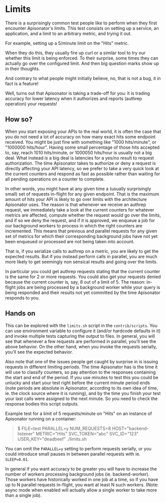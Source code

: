 # Limits

There is a surprisingly common test people like to perform when they first encounter
Apisonator's limits. This test consists on setting up a service, an application, and
a limit to an arbitrary metric, and trying it out.

For example, setting up a 5/minute limit on the "Hits" metric.

When they do this, they usually fire up curl or a similar tool to try our whether this
limit is being enforced. To their surprise, some times they can actually go over the
configured limit. And then big question marks show up in their thoughts.

And contrary to what people might initially believe, no, that is not a bug, it in fact
is a feature!

Well, turns out that Apisonator is taking a trade-off for you: it is trading accuracy
for lower latency when it authorizes and reports (authrep operation) your requests!

## How so?

When you start exposing your APIs to the real world, it is often the case that you do
not need a lot of accuracy on how many exact hits some endpoint received. You might be
just fine with something like "1000 hits/minute", or "1000000 hits/hour". Having some
small percentage of those hits accepted to, say, reach 1010 hits/minute, or 1000050
hits/hour is usually not a big deal. What instead _is_ a big deal is latencies for a
yes/no result to request authorization. The time Apisonator takes to authorize or deny
a request is directly affecting your API latency, so we prefer to take a very quick
look at the current counters and respond as fast as possible rather than waiting for
all pending operations on a counter to complete.

In other words, you might have at any given time a (usually surprisingly small) set of
requests in-flight for any given endpoint. That is the maximum amount of hits your
API is likely to go over limits with the architecture Apisonator uses. The reason is
that whenever we receive an authrep request, we immediately take a look at the current
counters for whatever metrics are affected, compute whether the request would go over
the limits, and if so we deny the request, and if it is approved, we enqueue a job for
our background workers to process in which the right counters are incremented. This
means that previous and parallel requests for any given set of metrics for which their
corresponding background jobs have not yet been enqueued or processed are not being
taken into account.

That is, if you serialize calls to authrep on a metric, you are likely to get the
expected results. But if you instead perform calls in parallel, you are much more
likely to get seemingly non sensical results and going over the limits.

In particular you could get authrep requests stating that the current counter is the
same for 2 or more requests. You could also get your requests denied because the
current counter is, say, 8 out of a limit of 5. The reason: in-flight jobs are being
processed by a background worker while your query is being responded and their results
not yet committed by the time Apisonator responds to you.

## Hands on

This can be explored with the `limits.sh` script in the `contrib/scripts`. You can
use environment variable to configure it (and/or hardcode defaults in it) and invoke
multiple tests capturing the output to files. In general, you will see that whenever
a few requests are performed in parallel, you'll see the above behavior. On the other
hand, when you invoke the requests serially, you'll see the expected behavior.

Also note that one of the issues people get caught by surprise in is issuing requests
in different limiting periods. The time Apisonator has is the time it will use to
classify counters, so pay attention to the responses containing the start and end of
the period. If you use minutes to test this you could be unlucky and start your test
right before the current minute period ends (note periods are absolute in Apisonator,
according to its own idea of time, ie. the clock source where it is running), and by
the time you finish your test your last calls were assigned to the next minute. So
you need to check the response bodies this script outputs.

Example test for a limit of 5 requests/minute on "Hits" on an instance of Apisonator
running on a container:

> $ FILE=test PARALLEL=y NUM_REQUESTS=8 HOST="backend-listener" METRIC="Hits" SVC_TOKEN="abc" SVC_ID="123" USER_KEY="deadbeef" ./limits.sh

You can omit the `PARALLEL=y` setting to perform requests serially, or you could
introduce small pauses in between parallel requests with ie. `SLEEP=0.01`.

In general if you want accuracy to be greater you will have to increase the number
of workers processing background jobs (ie. backend-worker). Those workers have
historically worked in one job at a time, so if you have up to N parallel requests
in-flight, you want at least N such workers. (Note: async mode when enabled will
actually allow a single worker to take more than a single job).
